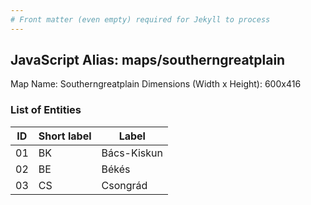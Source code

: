 ```yaml
---
# Front matter (even empty) required for Jekyll to process
---
```


## JavaScript Alias: maps/southerngreatplain

Map Name: Southerngreatplain
Dimensions (Width x Height): 600x416





### List of Entities

ID | Short label | Label
---|---|---|
01|BK|Bács-Kiskun
02|BE|Békés
03|CS|Csongrád

